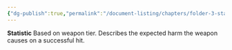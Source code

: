```yaml
---
{"dg-publish":true,"permalink":"/document-listing/chapters/folder-3-statistics/weapon-stats/base-damage/"}
---
```


**Statistic**
Based on weapon tier. Describes the expected harm the weapon causes on a successful hit.